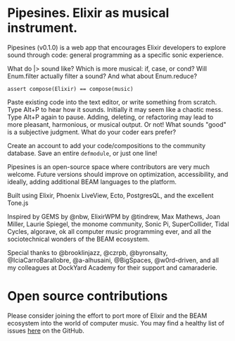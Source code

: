 # Pipesines. Elixir as musical instrument.

Pipesines (v0.1.0) is a web app that encourages Elixir developers to explore sound through code: general programming as a specific sonic experience.

What do |> sound like? Which is more musical: if, case, or cond? Will Enum.filter actually filter a sound? And what about Enum.reduce?

`assert compose(Elixir) == compose(music)`

Paste existing code into the text editor, or write something from scratch. Type Alt+P to hear how it sounds. Initially it may seem like a chaotic mess. Type Alt+P again to pause. Adding, deleting, or refactoring may lead to more pleasant, harmonious, or musical output. Or not! What sounds "good" is a subjective judgment. What do your coder ears prefer?

Create an account to add your code/compositions to the community database. Save an entire `defmodule`, or just one line!

Pipesines is an open-source space where contributors are very much welcome. Future versions should improve on optimization, accessibility, and ideally, adding additional BEAM languages to the platform.

Built using Elixir, Phoenix LiveView, Ecto, PostgresQL, and the excellent Tone.js

Inspired by GEMS by @nbw, ElixirWPM by @tindrew, Max Mathews, Joan Miller, Laurie Spiegel, the monome community, Sonic Pi, SuperCollider, Tidal Cycles, algorave, ok all computer music programming ever, and all the sociotechnical wonders of the BEAM ecosystem.

Special thanks to @brooklinjazz, @czrpb, @byronsalty, @IciaCarroBarallobre, @a-alhusaini, @BigSpaces, @w0rd-driven, and all my colleagues at DockYard Academy for their support and camaraderie.

# Open source contributions

Please consider joining the effort to port more of Elixir and the BEAM ecosystem into the world of computer music. You may find a healthy list of issues [here](https://github.com/einariii/pipesines/issues) on the GitHub.  

